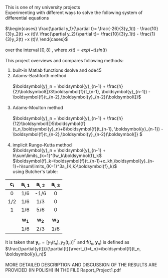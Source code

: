 This is one of my university projects<br /> Experimenting with different ways to solve the following system of differential equations<br /> <br /> 
$`\begin{cases}
\frac{\partial y_1}{\partial t}= \frac{-26}{3}y_1(t) - \frac{10}{3}y_2(t) +x (t)\\
\frac{\partial y_2}{\partial t}= \frac{10}{3}y_1(t) - \frac{1}{3}y_2(t) +x (t)\\
\end{cases}`$ <br /> <br />
over the interval $`[0,8]`$ , where  $`x(t)=exp(-t)sin(t)`$ <br /> <br />
This project overviews and compares following methods: <br /> 
1. built-in Matlab functions dsolve and ode45
2. Adams–Bashforth method <br />  <br />
$`\boldsymbol{y}_n = \boldsymbol{y}_{n-1} + \frac{h}{2}\boldsymbol{[}3\boldsymbol{f}(t_{n-1}, \boldsymbol{y}_{n-1}) - \boldsymbol{f}(t_{n-2},\boldsymbol{y}_{n-2})\boldsymbol{]}`$ <br />  <br />
3. Adams-Moulton method <br />  <br />
$`\boldsymbol{y}_n = \boldsymbol{y}_{n-1} + \frac{h}{12}\boldsymbol{[}5\boldsymbol{f}(t_n,\boldsymbol{y}_n)+8\boldsymbol{f}(t_{n-1}, \boldsymbol{y}_{n-1}) - \boldsymbol{f}(t_{n-2},\boldsymbol{y}_{n-2})\boldsymbol{]} `$ <br />  <br />
4. implicit Runge-Kutta method<br />
  $`\boldsymbol{y}_n = \boldsymbol{y}_{n-1} + h\sum\limits_{k=1}^3w_k\boldsymbol{f}_k`$<br />
$`\boldsymbol{f}_k=\boldsymbol{f}(t_{n-1}+c_kh,\boldsymbol{y}_{n-1}+h\sum\limits_{K=1}^3a_{K,k}\boldsymbol{f}_k)`$ <br />
using Butcher's table:<br />

| $`\boldsymbol{c_i}`$ | $`\boldsymbol{a_{i,1}}`$ | $`\boldsymbol{a_{i,2}}`$ | $`\boldsymbol{a_{i,3}}`$ | 
|:---:|:---:|:---:|:---:|
0| 1/6|-1/6|0|
1/2 |1/6 |1/3|0|
1| 1/6| 5/6| 0|
|||||
||$`\boldsymbol{w_1}`$|$`\boldsymbol{w_2}`$|$`\boldsymbol{w_3}`$|$`\boldsymbol{w_4}`$|
|| 1/6| 2/3 | 1/6|<br /> <br />

It is taken that $`\boldsymbol{y}_n=[y_1(t_n),y_2(t_n)]^T`$ and $`\boldsymbol{f}(t_n, \boldsymbol{y}_n)`$ is defined as $`\frac{\partial{y(t)}}{\partial{t}}\rvert_{t=t_n}=\boldsymbol{f}(t_n, \boldsymbol{y}_n)`$ <br /> <br />
MORE DETAILED DESCRIPTION AND DISCUSSION OF THE RESULTS ARE PROVIDED (IN POLISH) IN THE FILE Raport_Project1.pdf
